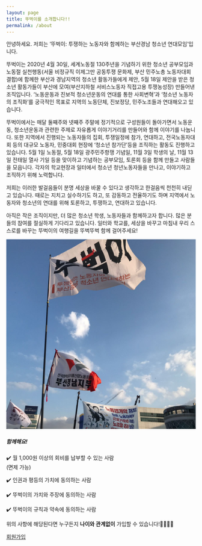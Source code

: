 ```yaml
---
layout: page
title: 뚜벅이를 소개합니다!!
permalink: /about
---
```


<div class="row justify-content-between">
<div class="col-md-8 pr-5">

<p>안녕하세요. 저희는 ‘뚜벅이: 투쟁하는 노동자와 함께하는 부산경남 청소년 연대모임’입니다.</p>

<p>뚜벅이는 2020년 4월 30일, 세계노동절 130주년을 기념하기 위한 청소년 공부모임과 노동절 실천행동(서울 비정규직 이제그만 공동투쟁 문화제, 부산 민주노총 노동자대회 결합)에 함께한 부산과 경남지역의 청소년 활동가들에게 제안, 5월 18일 제안을 받은 청소년 활동가들이 부산에 모여(부산지하철 서비스노동자 직접고용 투쟁농성장) 만들어낸 조직입니다. ‘노동운동과 진보적 청소년운동의 연대를 통한 사회변혁’과 ‘청소년 노동자의 조직화’를 궁극적인 목표로 지역의 노동단체, 진보정당, 민주노조들과 연대해오고 있습니다.</p>

<p>뚜벅이에서는 매달 둘째주와 넷째주 주말에 정기적으로 구성원들이 돌아가면서 노동운동, 청소년운동과 관련한 주제로 자유롭게 이야기거리를 만들어와 함께 이야기를 나눕니다. 또한 지역에서 진행되는 노동자들의 집회, 투쟁일정에 참가, 연대하고, 전국노동자대회 등의 대규모 노동자, 민중대회 현장에 ‘청소년 참가단’등을 조직하는 활동도 진행하고 있습니다. 5월 1일 노동절, 5월 18일 광주민주항쟁 기념일, 11월 3일 학생의 날, 11월 13일 전태일 열사 기일 등을 맞이하고 기념하는 공부모임, 토론회 등을 함께 만들고 사람들을 모읍니다. 각자의 학교현장과 일터에서 청소년 청년노동자들을 만나고, 이야기하고 조직하기 위해 노력합니다.</p>

<p>저희는 이러한 발걸음들이 분명 세상을 바꿀 수 있다고 생각하고 한걸음씩 천천히 내딛고 있습니다. 때로는 지치고 실수하기도 하고, 또 감동하고 전율하기도 하며 지역에서 노동자와 청소년의 연대를 위해 토론하고, 투쟁하고, 연대하고 있습니다. </p>

<p>아직은 작은 조직이지만, 더 많은 청소년 학생, 노동자들과 함께하고자 합니다. 많은 분들의 참여를 절실하게 기다리고 있습니다. 일터와 학교를, 세상을 바꾸고 마침내 우리 스스로를 바꾸는 뚜벅이의 여행길을 뚜벅뚜벅 함께 걸어주세요!</p>


<p class="mb-5"><img class="shadow-lg" src="/assets/images/about/flag.jpg" alt="뚜벅이 깃발이 펄럭이고 있다." /></p>

</div>

<div class="col-md-4">

<div class="sticky-top sticky-top-80">
<h5>함께해요!</h5>
<p>✔️ 월 1,000원 이상의 회비를 납부할 수 있는 사람<br>(면제 가능)</p>
<p>✔️ 인권과 평등의 가치에 동의하는 사람</p>
<p>✔️ 뚜벅이의 가치와 주장에 동의하는 사람</p>
<p>✔️ 뚜벅이의 규칙과 약속에 동의하는 사람</p>
<p>위의 사항에 해당된다면 누구든지 <strong>나이와 관계없이</strong> 가입할 수 있습니다!🏃‍♀️🏃‍♀️</p>

<a target="_blank" href="https://docs.google.com/forms/d/e/1FAIpQLSeLgQe8eUREB_2X3UuU7xPDZn7oXSByDPHu7XDZyK2Z4j93Fg/viewform?usp=sf_link" class="btn btn-danger">회원가입</a>
<br>
<br>


</div>
</div>
</div>
